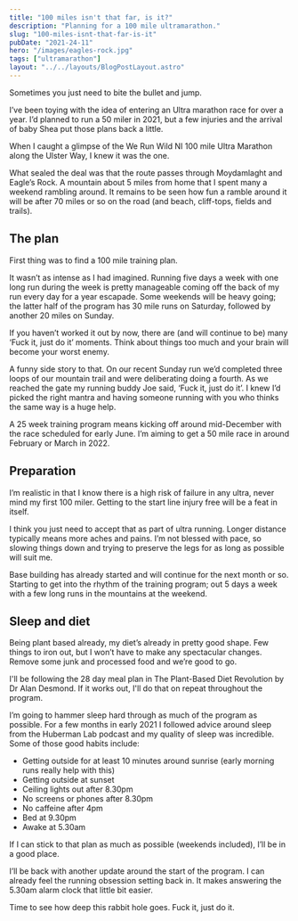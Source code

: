```yaml
---
title: "100 miles isn't that far, is it?"
description: "Planning for a 100 mile ultramarathon."
slug: "100-miles-isnt-that-far-is-it"
pubDate: "2021-24-11"
hero: "/images/eagles-rock.jpg"
tags: ["ultramarathon"]
layout: "../../layouts/BlogPostLayout.astro"
---
```


Sometimes you just need to bite the bullet and jump.

I’ve been toying with the idea of entering an Ultra marathon race for over a year. I’d planned to run a 50 miler in 2021, but a few injuries and the arrival of baby Shea put those plans back a little.

When I caught a glimpse of the We Run Wild NI 100 mile Ultra Marathon along the Ulster Way, I knew it was the one.

What sealed the deal was that the route passes through Moydamlaght and Eagle’s Rock. A mountain about 5 miles from home that I spent many a weekend rambling around. It remains to be seen how fun a ramble around it will be after 70 miles or so on the road (and beach, cliff-tops, fields and trails).

## The plan

First thing was to find a 100 mile training plan.

It wasn’t as intense as I had imagined. Running five days a week with one long run during the week is pretty manageable coming off the back of my run every day for a year escapade. Some weekends will be heavy going; the latter half of the program has 30 mile runs on Saturday, followed by another 20 miles on Sunday.

If you haven’t worked it out by now, there are (and will continue to be) many ‘Fuck it, just do it’ moments. Think about things too much and your brain will become your worst enemy.

A funny side story to that. On our recent Sunday run we’d completed three loops of our mountain trail and were deliberating doing a fourth. As we reached the gate my running buddy Joe said, ‘Fuck it, just do it’. I knew I’d picked the right mantra and having someone running with you who thinks the same way is a huge help.

A 25 week training program means kicking off around mid-December with the race scheduled for early June. I’m aiming to get a 50 mile race in around February or March in 2022.

## Preparation

I’m realistic in that I know there is a high risk of failure in any ultra, never mind my first 100 miler. Getting to the start line injury free will be a feat in itself.

I think you just need to accept that as part of ultra running. Longer distance typically means more aches and pains. I’m not blessed with pace, so slowing things down and trying to preserve the legs for as long as possible will suit me.

Base building has already started and will continue for the next month or so. Starting to get into the rhythm of the training program; out 5 days a week with a few long runs in the mountains at the weekend.

## Sleep and diet

Being plant based already, my diet’s already in pretty good shape. Few things to iron out, but I won’t have to make any spectacular changes. Remove some junk and processed food and we’re good to go.

I'll be following the 28 day meal plan in The Plant-Based Diet Revolution by Dr Alan Desmond. If it works out, I'll do that on repeat throughout the program.

I’m going to hammer sleep hard through as much of the program as possible. For a few months in early 2021 I followed advice around sleep from the Huberman Lab podcast and my quality of sleep was incredible. Some of those good habits include:

- Getting outside for at least 10 minutes around sunrise (early morning runs really help with this)
- Getting outside at sunset
- Ceiling lights out after 8.30pm
- No screens or phones after 8.30pm
- No caffeine after 4pm
- Bed at 9.30pm
- Awake at 5.30am

If I can stick to that plan as much as possible (weekends included), I’ll be in a good place.

I’ll be back with another update around the start of the program. I can already feel the running obsession setting back in. It makes answering the 5.30am alarm clock that little bit easier.

Time to see how deep this rabbit hole goes. Fuck it, just do it.
